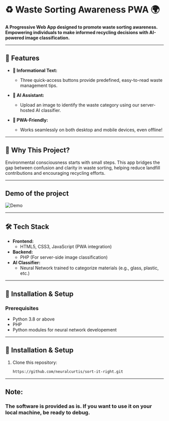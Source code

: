 # ♻️ Waste Sorting Awareness PWA 🌍  
**A Progressive Web App designed to promote waste sorting awareness. Empowering individuals to make informed recycling decisions with AI-powered image classification.**

---

## 📜 Features  
- **📝 Informational Text:**  
  - Three quick-access buttons provide predefined, easy-to-read waste management tips.  

- **🤖 AI Assistant:**  
  - Upload an image to identify the waste category using our server-hosted AI classifier.  

- **📱 PWA-Friendly:**  
  - Works seamlessly on both desktop and mobile devices, even offline!  

---

## 🎯 Why This Project?  
Environmental consciousness starts with small steps. This app bridges the gap between confusion and clarity in waste sorting, helping reduce landfill contributions and encouraging recycling efforts.

---

## Demo of the project
![Demo](https://imgur.com/a/FkBwx9u)

---

## 🛠️ Tech Stack  
- **Frontend:**  
  - HTML5, CSS3, JavaScript (PWA integration)  
- **Backend:**  
  - PHP (For server-side image classification)  
- **AI Classifier:**  
  - Neural Network trained to categorize materials (e.g., glass, plastic, etc.)  

---

## 🚀 Installation & Setup  
### Prerequisites  
- Python 3.8 or above  
- PHP
- Python modules for neural network developement

---

## 🚀 Installation & Setup  
1. Clone this repository:  
   ```bash  
   https://github.com/neuralcurtis/sort-it-right.git

---

## Note:
### The software is provided as is. If you want to use it on your local machine, be ready to debug.
